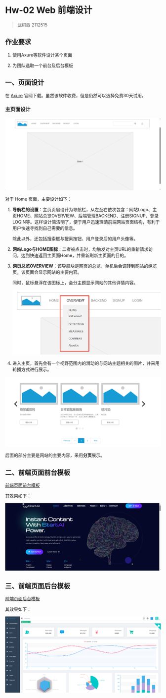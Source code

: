 # Hw-02 Web 前端设计

> 武桐西 2112515

## 作业要求

1. 使用Axure等软件设计某个页面

2. 为团队选取一个前台及后台模板

## 一、页面设计

在 [Axure](https://www.axure.com/) 官网下载。虽然该软件收费，但是仍然可以选择免费30天试用。

### 主页面设计

![image-20231224184047229](README.assets/image-20231224184047229.png)

对于 Home 页面，主要设计如下：

1. **导航栏的设置**：主页页眉设计为导航栏，从左至右依次包含：网站Logo、主页HOME、网站总览OVERVIEW、后端管理BACKEND、注册SIGNUP、登录LOGIN等。这样设计简洁明了，便于用户迅速理清前端网站页面结构，有利于用户快速寻找到自己需要的信息。

   除此以外，还包括搜索框与搜索按钮、用户登录后的用户头像等。

2. **网站Logo与HOME图标**：二者被点击时，均触发对主页URL的重新请求访问，达到快速返回主页面Home，并重新刷新主页面的目的。

3. **网页总览OVERVIEW**：该导航块是网页的总览，单机后会调转到网站的纵览页，该页面会显示网站的主要内容。

   同时，鼠标悬浮在该图标上，会分主题显示网站的其他详情内容。

   ![image-20231224192754590](README.assets/image-20231224192754590.png)

4. 进入主页，首先会有一个视野范围内的滑动的与网站主题相关的图片，并采用轮播方式进行展示。

![image-20231224200937358](README.assets/image-20231224200937358.png)

后面的部分主要是网站的主要内容，采用**分页**展示。

## 二、前端页面前台模板

[前端页面前台模板](https://sc.chinaz.com/mobandemo.aspx?downloadid=29202393645155)

其效果如下：

![image-20231224201556529](README.assets/image-20231224201556529.png)

## 三、前端页面后台模板

[前端页面后台模板](https://github.com/PanJiaChen/vue-element-admin)

其效果如下：

![img](README.assets/68747470733a2f2f7770696d672e77616c6c7374636e2e636f6d2f61353839346331622d663661662d343536652d383264662d3131353164613038333962662e706e67.png)
